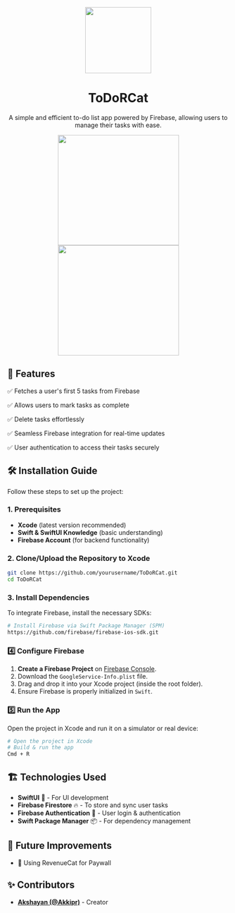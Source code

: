 <p align="center">
  <img src="logo.png" width="150px" height="150px"/>
</p>

<div align="center">
  <h1>ToDoRCat</h1>
  <p>A simple and efficient to-do list app powered by Firebase, allowing users to manage their tasks with ease.</p>
</div>

<p align="center">
  <img src="screenshot1.png" width="275px" height="250px"/>
  <img src="screenshot2.png" width="275px" height="250px"/>
</p>

## 🚀 Features

✅ Fetches a user's first 5 tasks from Firebase

✅ Allows users to mark tasks as complete 

✅ Delete tasks effortlessly 

✅ Seamless Firebase integration for real-time updates

✅ User authentication to access their tasks securely

## 🛠 Installation Guide

Follow these steps to set up the project:

### 1. Prerequisites
- **Xcode** (latest version recommended)
- **Swift & SwiftUI Knowledge** (basic understanding)
- **Firebase Account** (for backend functionality)

### 2. Clone/Upload the Repository to Xcode
```bash
git clone https://github.com/yourusername/ToDoRCat.git
cd ToDoRCat
```

### 3. Install Dependencies
To integrate Firebase, install the necessary SDKs:
```bash
# Install Firebase via Swift Package Manager (SPM)
https://github.com/firebase/firebase-ios-sdk.git
```

### 4️⃣ Configure Firebase
1. **Create a Firebase Project** on [Firebase Console](https://console.firebase.google.com/).
2. Download the `GoogleService-Info.plist` file.
3. Drag and drop it into your Xcode project (inside the root folder).
4. Ensure Firebase is properly initialized in `Swift`.

### 5️⃣ Run the App
Open the project in Xcode and run it on a simulator or real device:
```bash
# Open the project in Xcode
# Build & run the app
Cmd + R
```

## 🏗️ Technologies Used
- **SwiftUI** 🎨 - For UI development
- **Firebase Firestore** 🔥 - To store and sync user tasks
- **Firebase Authentication** 🔑 - User login & authentication
- **Swift Package Manager** 📦 - For dependency management

## 📌 Future Improvements
- 🔹 Using RevenueCat for Paywall

## ✨ Contributors
- **[Akshayan (@Akkipr)](https://github.com/Akkipr)** - Creator
